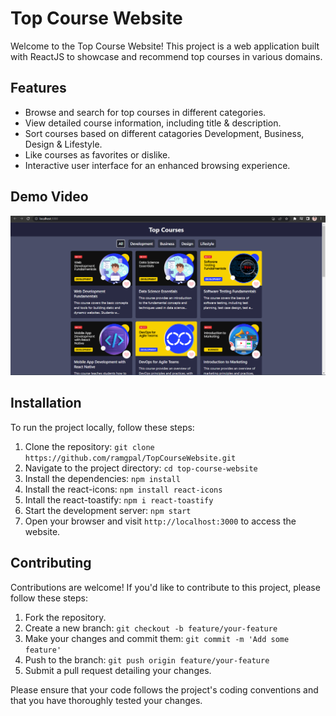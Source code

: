 # Top Course Website

Welcome to the Top Course Website! This project is a web application built with ReactJS to showcase and recommend top courses in various domains.

## Features

- Browse and search for top courses in different categories.
- View detailed course information, including title & description.
- Sort courses based on different catagories Development, Business,   Design & Lifestyle.
- Like courses as favorites or dislike.
- Interactive user interface for an enhanced browsing experience.

## Demo Video

[![Demo Video](Demo1.png)](https://drive.google.com/uc?export=download&id=1Uv8wzX8YWmDlzKMTI9eodM9BccByf_f0)

## Installation

To run the project locally, follow these steps:

1. Clone the repository: `git clone https://github.com/ramgpal/TopCourseWebsite.git`
2. Navigate to the project directory: `cd top-course-website`
3. Install the dependencies: `npm install`
4. Install the react-icons: `npm install react-icons`
5. Intall the react-toastify: `npm i react-toastify`
4. Start the development server: `npm start`
5. Open your browser and visit `http://localhost:3000` to access the website.

## Contributing

Contributions are welcome! If you'd like to contribute to this project, please follow these steps:

1. Fork the repository.
2. Create a new branch: `git checkout -b feature/your-feature`
3. Make your changes and commit them: `git commit -m 'Add some feature'`
4. Push to the branch: `git push origin feature/your-feature`
5. Submit a pull request detailing your changes.

Please ensure that your code follows the project's coding conventions and that you have thoroughly tested your changes.
